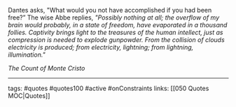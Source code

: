 Dantes asks, "What would you not have accomplished if you had been free?” The wise Abbe replies, *"Possibly nothing at all; the overflow of my brain would probably, in a state of freedom, have evaporated in a thousand follies. Captivity brings light to the treasures of the human intellect, just as compression is needed to explode gunpowder. From the collision of clouds electricity is produced; from electricity, lightning; from lightning, illumination."* 

*The Count of Monte Cristo*

---
tags: #quotes #quotes100 #active #onConstraints
links: [[050 Quotes MOC|Quotes]]